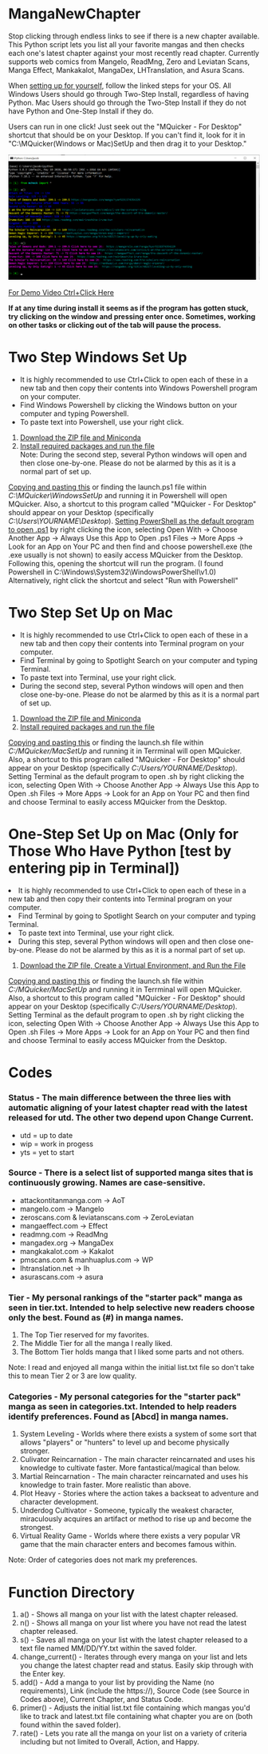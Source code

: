 # MangaNewChapter
Stop clicking through endless links to see if there is a new chapter available. This Python script lets you list all your favorite mangas and then checks each one's latest chapter against your most recently read chapter. Currently supports web comics from Mangelo, ReadMng, Zero and Leviatan Scans, Manga Effect, Mankakalot, MangaDex, LHTranslation, and Asura Scans.

When <a href="#su">setting up for yourself</a>, follow the linked steps for your OS. All Windows Users should go through Two-Step Install, regardless of having Python. Mac Users should go through the Two-Step Install if they do not have Python and One-Step Install if they do.

Users can run in one click! Just seek out the "MQuicker - For Desktop" shortcut that should be on your Desktop. If you can't find it, look for it in "C:\MQuicker\(Windows or Mac)SetUp and then drag it to your Desktop."

<img src="mcheck_ex.png"/>

<a href="https://youtu.be/AyZsZzuTAPg/" target="_blank">For Demo Video Ctrl+Click Here</a>

<b id="su">If at any time during install it seems as if the program has gotten stuck, try clicking on the window and pressing enter once. Sometimes, working on other tasks or clicking out of the tab will pause the process.</b>
<h1>Two Step Windows Set Up</h1>
<ul>
  <li>It is highly recommended to use Ctrl+Click to open each of these in a new tab and then copy their contents into Windows Powershell program on your computer.</li>
  <li>Find Windows Powershell by clicking the Windows button on your computer and typing Powershell.</li>
  <li>To paste text into Powershell, use your right click.</li>
</ul>
<ol>
  <a href="WindowsSetUp\setup.ps1"><li>Download the ZIP file and Miniconda</li></a>
  <a href="WindowsSetUp\setup2.ps1"><li>Install required packages and run the file</li></a>
  Note: During the second step, several Python windows will open and then close one-by-one. Please do not be alarmed by this as it is a normal part of set up.
</ol>
<p><a href="WindowsSetUp\launch.ps1">Copying and pasting this</a> or finding the launch.ps1 file within <em>C:\MQuicker\WindowsSetUp</em> and running it in Powershell will open MQuicker. Also, a shortcut to this program called "MQuicker - For Desktop" should appear on your Desktop (specifically <em>C:\Users\YOURNAME\Desktop</em>).
<a href="https://www.top-password.com/blog/set-ps1-script-to-open-with-powershell-by-default/">Setting PowerShell as the default program to open .ps1</a> by right clicking the icon, selecting Open With -> Choose Another App -> Always Use this App to Open .ps1 Files -> More Apps -> Look for an App on Your PC and then find and choose powershell.exe (the .exe usually is not shown) to easily access MQuicker from the Desktop. Following this, opening the shortcut will run the program.
(I found Powershell in C:\Windows\System32\WindowsPowerShell\v1.0) Alternatively, right click the shortcut and select "Run with Powershell"</p>

<h1 id="2m">Two Step Set Up on Mac</h1>
<ul>
  <li>It is highly recommended to use Ctrl+Click to open each of these in a new tab and then copy their contents into Terminal program on your computer.</li>
  <li>Find Terminal by going to Spotlight Search on your computer and typing Terminal.</li>
  <li>To paste text into Terminal, use your right click.</li>
  <li>During the second step, several Python windows will open and then close one-by-one. Please do not be alarmed by this as it is a normal part of set up.</li>
</ul>
<ol>
  <a href="MacSetUp\setup.sh"><li>Download the ZIP file and Miniconda</li></a>
  <a href="MacSetUp\setup2.sh"><li>Install required packages and run the file</li></a>
</ol>
<a href="MacSetUp\launch.sh">Copying and pasting this</a> or finding the launch.sh file within <em>C:/MQuicker/MacSetUp</em> and running it in Terrminal will open MQuicker. Also, a shortcut to this program called "MQuicker - For Desktop" should appear on your Desktop (specifically <em>C:/Users/YOURNAME/Desktop</em>).
Setting Terminal as the default program to open .sh by right clicking the icon, selecting Open With -> Choose Another App -> Always Use this App to Open .sh Files -> More Apps -> Look for an App on Your PC and then find and choose Terminal to easily access MQuicker from the Desktop.</p>

<h1 id="2m">One-Step Set Up on Mac (Only for Those Who Have Python [test by entering pip in Terminal])</h1>
  <li>It is highly recommended to use Ctrl+Click to open each of these in a new tab and then copy their contents into Terminal program on your computer.</li>
  <li>Find Terminal by going to Spotlight Search on your computer and typing Terminal.</li>
  <li>To paste text into Terminal, use your right click.</li>
  <li>During this step, several Python windows will open and then close one-by-one. Please do not be alarmed by this as it is a normal part of set up.</li>
<ol>
  <a href="MacSetUp\setup_for_python_users.sh"><li>Download the ZIP file, Create a Virtual Environment, and Run the File</li></a>
</ol>
<a href="MacSetUp\launch.sh">Copying and pasting this</a> or finding the launch.sh file within <em>C:/MQuicker/MacSetUp</em> and running it in Terrminal will open MQuicker. Also, a shortcut to this program called "MQuicker - For Desktop" should appear on your Desktop (specifically <em>C:/Users/YOURNAME/Desktop</em>).
Setting Terminal as the default program to open .sh by right clicking the icon, selecting Open With -> Choose Another App -> Always Use this App to Open .sh Files -> More Apps -> Look for an App on Your PC and then find and choose Terminal to easily access MQuicker from the Desktop.</p>

# Codes

### Status - The main difference between the three lies with automatic aligning of your latest chapter read with the latest released for utd. The other two depend upon Change Current.
<ul>
  <li>utd = up to date</li>
  <li>wip = work in progess</li>
  <li>yts = yet to start</li>
</ul>

### Source - There is a select list of supported manga sites that is continuously growing. Names are case-sensitive.
<ul>
  <li>attackontitanmanga.com -> AoT</li>
  <li>mangelo.com -> Mangelo</li>
  <li>zeroscans.com & leviatanscans.com -> ZeroLeviatan</li>
  <li>mangaeffect.com -> Effect</li>
  <li>readmng.com -> ReadMng</li>
  <li>mangadex.org -> MangaDex</li>
  <li>mangkakalot.com -> Kakalot</li>
  <li>pmscans.com & manhuaplus.com -> WP</li>
  <li>lhtranslation.net -> lh</li>
  <li>asurascans.com -> asura</li>
 </ul>
 
### Tier - My personal rankings of the "starter pack" manga as seen in tier.txt. Intended to help selective new readers choose only the best. Found as (#) in manga names.
<ol>
  <li>The Top Tier reserved for my favorites.</li>
  <li>The Middle Tier for all the manga I really liked.</li>
  <li>The Bottom Tier holds manga that I liked some parts and not others. </li>
 </ol>
 Note: I read and enjoyed all manga within the initial list.txt file so don't take this to mean Tier 2 or 3 are low quality.
 
### Categories - My personal categories for the "starter pack" manga as seen in categories.txt. Intended to help readers identify preferences. Found as \[Abcd\] in manga names.
<ol>
  <li>System Leveling - Worlds where there exists a system of some sort that allows "players" or "hunters" to level up and become physically stronger.</li>
  <li>Culivator Reincarnation - The main character reincarnated and uses his knowledge to cultivate faster. More fantastical/magical than below.</li>
  <li>Martial Reincarnation - The main character reincarnated and uses his knowledge to train faster. More realistic than above.</li>
  <li>Plot Heavy - Stories where the action takes a backseat to adventure and character development.</li>
  <li>Underdog Cultivator - Someone, typically the weakest character, miraculously acquires an artifact or method to rise up and become the strongest.</li>
  <li>Virtual Reality Game - Worlds where there exists a very popular VR game that the main character enters and becomes famous within.</li>
 </ol>
 Note: Order of categories does not mark my preferences.
 
# Function Directory
<ol>
  <li>a() - Shows all manga on your list with the latest chapter released.</li>
  <li>n() - Shows all manga on your list where you have not read the latest chapter released.</li>
  <li>s() - Saves all manga on your list with the latest chapter released to a text file named MM/DD/YY.txt within the saved folder.</li>
  <li>change_current() - Iterates through every manga on your list and lets you change the latest chapter read and status. Easily skip through with the Enter key.</li>
  <li>add() - Add a manga to your list by providing the Name (no requirements), Link (include the https://), Source Code (see Source in Codes above), Current Chapter, and Status Code.</li>
  <li>primer() - Adjusts the initial list.txt file containing which mangas you'd like to track and latest.txt file containing what chapter you are on (both found within the saved folder).</li>
  <li>rate() - Lets you rate all the manga on your list on a variety of criteria including but not limited to Overall, Action, and Happy.</li>
</ol>

